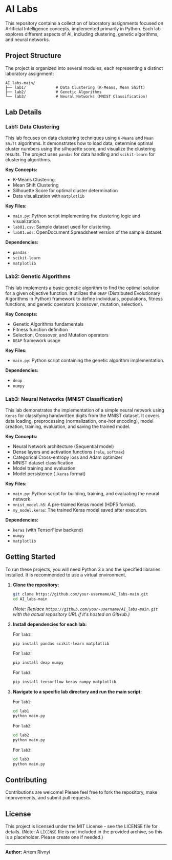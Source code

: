 # AI Labs

This repository contains a collection of laboratory assignments focused on Artificial Intelligence concepts, implemented primarily in Python. Each lab explores different aspects of AI, including clustering, genetic algorithms, and neural networks.

## Project Structure

The project is organized into several modules, each representing a distinct laboratory assignment:

```
AI_labs-main/
├── lab1/             # Data Clustering (K-Means, Mean Shift)
├── lab2/             # Genetic Algorithms
└── lab3/             # Neural Networks (MNIST Classification)
```

## Lab Details

### Lab1: Data Clustering

This lab focuses on data clustering techniques using `K-Means` and `Mean Shift` algorithms. It demonstrates how to load data, determine optimal cluster numbers using the silhouette score, and visualize the clustering results. The project uses `pandas` for data handling and `scikit-learn` for clustering algorithms.

**Key Concepts:**
-   K-Means Clustering
-   Mean Shift Clustering
-   Silhouette Score for optimal cluster determination
-   Data visualization with `matplotlib`

**Key Files:**
-   `main.py`: Python script implementing the clustering logic and visualization.
-   `lab01.csv`: Sample dataset used for clustering.
-   `lab01.ods`: OpenDocument Spreadsheet version of the sample dataset.

**Dependencies:**
-   `pandas`
-   `scikit-learn`
-   `matplotlib`

### Lab2: Genetic Algorithms

This lab implements a basic genetic algorithm to find the optimal solution for a given objective function. It utilizes the `DEAP` (Distributed Evolutionary Algorithms in Python) framework to define individuals, populations, fitness functions, and genetic operators (crossover, mutation, selection).

**Key Concepts:**
-   Genetic Algorithms fundamentals
-   Fitness function definition
-   Selection, Crossover, and Mutation operators
-   `DEAP` framework usage

**Key Files:**
-   `main.py`: Python script containing the genetic algorithm implementation.

**Dependencies:**
-   `deap`
-   `numpy`

### Lab3: Neural Networks (MNIST Classification)

This lab demonstrates the implementation of a simple neural network using `Keras` for classifying handwritten digits from the MNIST dataset. It covers data loading, preprocessing (normalization, one-hot encoding), model creation, training, evaluation, and saving the trained model.

**Key Concepts:**
-   Neural Network architecture (Sequential model)
-   Dense layers and activation functions (`relu`, `softmax`)
-   Categorical Cross-entropy loss and Adam optimizer
-   MNIST dataset classification
-   Model training and evaluation
-   Model persistence (`.keras` format)

**Key Files:**
-   `main.py`: Python script for building, training, and evaluating the neural network.
-   `mnist_model.h5`: A pre-trained Keras model (HDF5 format).
-   `my_model.keras`: The trained Keras model saved after execution.

**Dependencies:**
-   `keras` (with TensorFlow backend)
-   `numpy`
-   `matplotlib`

## Getting Started

To run these projects, you will need Python 3.x and the specified libraries installed. It is recommended to use a virtual environment.

1.  **Clone the repository:**
    ```bash
    git clone https://github.com/your-username/AI_labs-main.git
    cd AI_labs-main
    ```
    *(Note: Replace `https://github.com/your-username/AI_labs-main.git` with the actual repository URL if it's hosted on GitHub.)*

2.  **Install dependencies for each lab:**

    For `lab1`:
    ```bash
    pip install pandas scikit-learn matplotlib
    ```

    For `lab2`:
    ```bash
    pip install deap numpy
    ```

    For `lab3`:
    ```bash
    pip install tensorflow keras numpy matplotlib
    ```

3.  **Navigate to a specific lab directory and run the main script:**

    For `lab1`:
    ```bash
    cd lab1
    python main.py
    ```

    For `lab2`:
    ```bash
    cd lab2
    python main.py
    ```

    For `lab3`:
    ```bash
    cd lab3
    python main.py
    ```

## Contributing

Contributions are welcome! Please feel free to fork the repository, make improvements, and submit pull requests.

## License

This project is licensed under the MIT License - see the LICENSE file for details. (Note: A `LICENSE` file is not included in the provided archive, so this is a placeholder. Please create one if needed.)

---

**Author:** Artem Rivnyi

